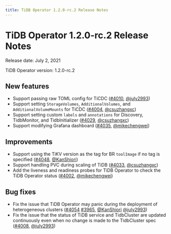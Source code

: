 ```yaml
---
title: TiDB Operator 1.2.0-rc.2 Release Notes
---
```


# TiDB Operator 1.2.0-rc.2 Release Notes

Release date: July 2, 2021

TiDB Operator version: 1.2.0-rc.2

## New features

- Support passing raw TOML config for TiCDC ([#4010](https://github.com/pingcap/tidb-operator/pull/4010), [@july2993](https://github.com/july2993))
- Support setting `StorageVolumes`, `AdditionalVolumes`, and `AdditionalVolumeMounts` for TiCDC ([#4004](https://github.com/pingcap/tidb-operator/pull/4004), [@csuzhangxc](https://github.com/csuzhangxc))
- Support setting custom `labels` and `annotations` for Discovery, TidbMonitor, and TidbInitializer ([#4029](https://github.com/pingcap/tidb-operator/pull/4029), [@csuzhangxc](https://github.com/csuzhangxc))
- Support modifying Grafana dashboard ([#4035](https://github.com/pingcap/tidb-operator/pull/4035), [@mikechengwei](https://github.com/mikechengwei))

## Improvements

- Support using the TiKV version as the tag for BR `toolImage` if no tag is specified ([#4048](https://github.com/pingcap/tidb-operator/pull/4048), [@KanShiori](https://github.com/KanShiori))
- Support handling PVC during scaling of TiDB ([#4033](https://github.com/pingcap/tidb-operator/pull/4033), [@csuzhangxc](https://github.com/csuzhangxc))
- Add the liveness and readiness probes for TiDB Operator to check the TiDB Operator status ([#4002](https://github.com/pingcap/tidb-operator/pull/4002), [@mikechengwei](https://github.com/mikechengwei))

## Bug fixes

- Fix the issue that TiDB Operator may panic during the deployment of heterogeneous clusters ([#4054](https://github.com/pingcap/tidb-operator/pull/4054) [#3965](https://github.com/pingcap/tidb-operator/pull/3965), [@KanShiori](https://github.com/KanShiori) [@july2993](https://github.com/july2993))
- Fix the issue that the status of TiDB service and TidbCluster are updated continuously even when no change is made to the TidbCluster spec ([#4008](https://github.com/pingcap/tidb-operator/pull/4008), [@july2993](https://github.com/july2993))
